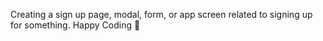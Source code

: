 Creating a sign up page, modal, form, or app screen related to signing up for something.
Happy Coding 🤗
